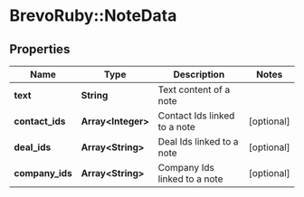# BrevoRuby::NoteData

## Properties
Name | Type | Description | Notes
------------ | ------------- | ------------- | -------------
**text** | **String** | Text content of a note | 
**contact_ids** | **Array&lt;Integer&gt;** | Contact Ids linked to a note | [optional] 
**deal_ids** | **Array&lt;String&gt;** | Deal Ids linked to a note | [optional] 
**company_ids** | **Array&lt;String&gt;** | Company Ids linked to a note | [optional] 


